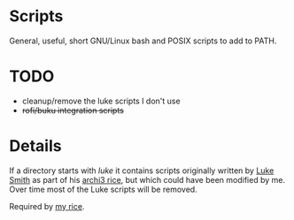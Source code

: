 # Scripts
General, useful, short GNU/Linux bash and POSIX scripts to add to PATH.

# TODO
* cleanup/remove the luke scripts I don't use
* ~~rofi/buku integration scripts~~

# Details
If a directory starts with _luke_ it contains scripts originally written by [Luke Smith](https://lukesmith.xyz/) as part of his [archi3 rice](https://github.com/LukeSmithxyz/voidrice/tree/archi3), but which could have been modified by me. Over time most of the Luke scripts will be removed.

Required by [my rice](https://github.com/kpatel28/KAR).

